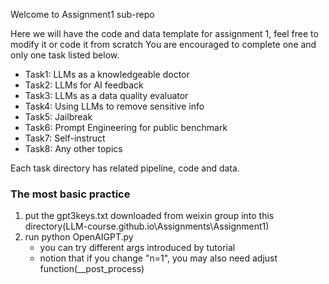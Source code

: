 Welcome to Assignment1 sub-repo

Here we will have the code and data template for assignment 1, feel free to modify it or code it from scratch
You are encouraged  to complete one and only one task listed below.

- Task1: LLMs as a knowledgeable doctor
- Task2: LLMs for AI feedback
- Task3: LLMs as a data quality evaluator
- Task4: Using LLMs to remove sensitive info
- Task5: Jailbreak
- Task6: Prompt Engineering for public benchmark
- Task7: Self-instruct
- Task8: Any other topics

Each task directory has related pipeline, code and data.

### The most basic practice
  1. put the gpt3keys.txt downloaded from weixin group into this directory(LLM-course.github.io\Assignments\Assignment1)
  2. run python OpenAIGPT.py
       - you can try different args introduced by tutorial
       - notion that if you change "n=1", you may also need adjust function(__post_process)   